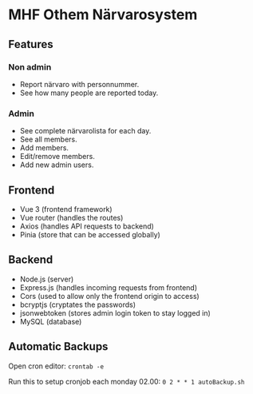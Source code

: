 # MHF Othem Närvarosystem

## Features
### Non admin
- Report närvaro with personnummer.
- See how many people are reported today.
  
### Admin
- See complete närvarolista for each day.
- See all members.
- Add members.
- Edit/remove members.
- Add new admin users.

## Frontend
- Vue 3 (frontend framework)
- Vue router (handles the routes)
- Axios (handles API requests to backend)
- Pinia (store that can be accessed globally)

## Backend
- Node.js (server)
- Express.js (handles incoming requests from frontend)
- Cors (used to allow only the frontend origin to access)
- bcryptjs (cryptates the passwords)
- jsonwebtoken (stores admin login token to stay logged in)
- MySQL (database)

## Automatic Backups
Open cron editor:
`crontab -e`

Run this to setup cronjob each monday 02.00:
`0 2 * * 1 autoBackup.sh`
